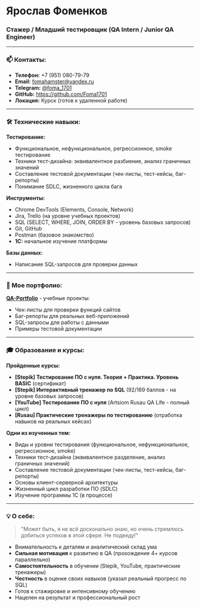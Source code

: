 # Ярослав Фоменков 
### Стажер / Младший тестировщик (QA Intern / Junior QA Engineer)

---

### 📫 Контакты:
- **Телефон:** +7 (951) 080-79-79
- **Email:** fomahamster@yandex.ru  
- **Telegram:** [@foma_1701](https://t.me/foma_1701)
- **GitHub:** https://github.com/Foma1701
- **Локация:** Курск (готов к удаленной работе)

---

### 🛠 Технические навыки:

**Тестирование:**
- Функциональное, нефункциональное, регрессионное, smoke тестирование
- Техники тест-дизайна: эквивалентное разбиение, анализ граничных значений
- Составление тестовой документации (чек-листы, тест-кейсы, баг-репорты)
- Понимание SDLC, жизненного цикла бага

**Инструменты:**
- Chrome DevTools (Elements, Console, Network)
- Jira, Trello (на уровне учебных проектов)
- SQL (SELECT, WHERE, JOIN, ORDER BY - уровень базовых запросов)
- Git, GitHub
- Postman (базовое знакомство)
-  **1С:** начальное изучение платформы

**Базы данных:**
- Написание SQL-запросов для проверки данных

---

### 📁 Мое портфолио:

**[QA-Portfolio](https://github.com/Foma1701/QA-Portfolio)** - учебные проекты:
- Чек-листы для проверки функций сайтов
- Баг-репорты для реальных веб-приложений  
- SQL-запросы для работы с данными
- Примеры тестовой документации

---

### 🎓 Образование и курсы:

**Пройденные курсы:**
- **[Stepik] Тестирование ПО с нуля. Теория + Практика. Уровень BASIC** (сертификат) 
- **[Stepik] Интерактивный тренажер по SQL** (92/169 баллов - на уровне базовых запросов)
- **[YouTube] Тестирование ПО с нуля** (Artsiom Rusau QA Life - полный цикл)
- **[Rusau] Практические тренажеры по тестированию** (отработка навыков на реальных кейсах)

**Одни из изученных тем:**
- Виды и уровни тестирования (функциональное, нефункциональное, регрессионное, smoke)
- Техники тест-дизайна (эквивалентное разделение, анализ граничных значений)
- Составление тестовой документации (чек-листы, тест-кейсы, баг-репорты)
- Основы клиент-серверной архитектуры
- Жизненный цикл разработки ПО (SDLC)
- Изучение программы 1С (в процессе)

---

### 💡 О себе:

> "Может быть, я не всё досконально знаю, но очень стремлюсь добиться успехов в этой сфере. Не подведу!"
- Внимательность к деталям и аналитический склад ума
- **Сильная мотивация** к развитию в QA (прохождение 4+ курсов параллельно)
- **Самостоятельность** в обучении (Stepik, YouTube, практические тренажеры)
- **Честность** в оценке своих навыков (указал реальный прогресс по SQL)
- Готов к стажировке и интенсивному обучению
- Нацелен на результат и профессиональный рост
